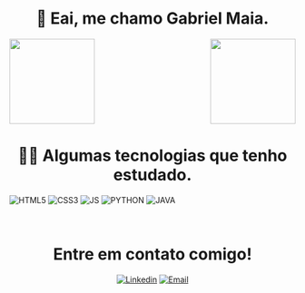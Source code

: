 <h1 align="center">👋 Eai, me chamo Gabriel Maia.</h1>
 <div>
  <img height="150em" src="https://github-readme-stats.vercel.app/api?username=gbrmaia&theme=slateorange&show_icons=true&hide_border=true&count_private=true"/>
  <img align="right" height="150em" src="https://github-readme-stats.vercel.app/api/top-langs/?username=gbrmaia&theme=slateorange&show_icons=true&hide_border=true&layout=compact"/>
</div>

<h1 align="center">👨‍💻 Algumas tecnologias que tenho estudado. </h1>

![HTML5](https://img.shields.io/badge/HTML5-E34F26?style=for-the-badge&logo=html5&logoColor=white)
![CSS3](https://img.shields.io/badge/CSS3-1572B6?style=for-the-badge&logo=css3&logoColor=white)
![JS](https://img.shields.io/badge/JavaScript-323330?style=for-the-badge&logo=javascript&logoColor=F7DF1E)
![PYTHON](https://img.shields.io/badge/Python-14354C?style=for-the-badge&logo=python&logoColor=white)
![JAVA](https://img.shields.io/badge/Java-ED8B00?style=for-the-badge&logo=openjdk&logoColor=white)

<div align="center">
<br>
<h1 align="center">Entre em contato comigo!</h1>

[![Linkedin](https://img.shields.io/badge/LinkedIn-0077B5?style=for-the-badge&logo=linkedin&logoColor=white)](https://www.linkedin.com/in/gabriel-maia-9a701924b/)
[![Email](https://img.shields.io/badge/Microsoft_Outlook-0078D4?style=for-the-badge&logo=microsoft-outlook&logoColor=white)](mailto:gabrielmaia43@hotmail.com)

</div>
